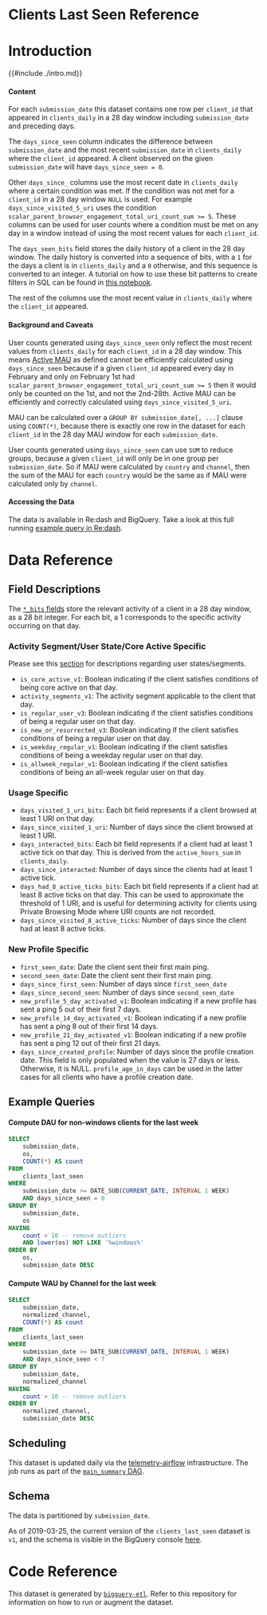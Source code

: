 # Clients Last Seen Reference

<!-- toc -->

# Introduction

{{#include ./intro.md}}

#### Content

For each `submission_date` this dataset contains one row per `client_id`
that appeared in `clients_daily` in a 28 day window including
`submission_date` and preceding days.

The `days_since_seen` column indicates the difference between `submission_date`
and the most recent `submission_date` in `clients_daily` where the `client_id`
appeared. A client observed on the given `submission_date` will have `days_since_seen = 0`.

Other `days_since_` columns use the most recent date in `clients_daily` where
a certain condition was met. If the condition was not met for a `client_id` in
a 28 day window `NULL` is used. For example `days_since_visited_5_uri` uses the
condition `scalar_parent_browser_engagement_total_uri_count_sum >= 5`. These
columns can be used for user counts where a condition must be met on any day
in a window instead of using the most recent values for each `client_id`.

The `days_seen_bits` field stores the daily history of a client in the 28 day
window. The daily history is converted into a sequence of bits, with a `1` for
the days a client is in `clients_daily` and a `0` otherwise, and this sequence
is converted to an integer. A tutorial on how to use these bit patterns to
create filters in SQL can be found in
[this notebook](https://colab.research.google.com/drive/13AwwORpOtRsq22op_3rMSwPssQkJU1ok).

The rest of the columns use the most recent value in `clients_daily` where
the `client_id` appeared.

#### Background and Caveats

User counts generated using `days_since_seen` only reflect the most recent
values from `clients_daily` for each `client_id` in a 28 day window. This means
[Active MAU](../../../cookbooks/active_dau.md)
as defined cannot be efficiently calculated using `days_since_seen` because if
a given `client_id` appeared every day in February and only on February 1st had
`scalar_parent_browser_engagement_total_uri_count_sum >= 5` then it would only
be counted on the 1st, and not the 2nd-28th. Active MAU can be efficiently and
correctly calculated using `days_since_visited_5_uri`.

MAU can be calculated over a `GROUP BY submission_date[, ...]` clause using
`COUNT(*)`, because there is exactly one row in the dataset for each
`client_id` in the 28 day MAU window for each `submission_date`.

User counts generated using `days_since_seen` can use `SUM` to reduce groups,
because a given `client_id` will only be in one group per `submission_date`. So
if MAU were calculated by `country` and `channel`, then the sum of the MAU for
each `country` would be the same as if MAU were calculated only by `channel`.

#### Accessing the Data

The data is available in Re:dash and BigQuery. Take a look at this full running
[example query in Re:dash](https://sql.telemetry.mozilla.org/queries/62029/source#159510).

# Data Reference

## Field Descriptions

The [`*_bits` fields](../../../cookbooks/clients_last_seen_bits.md) store the relevant activity of a client in a 28 day
window, as a 28 bit integer.
For each bit, a 1 corresponds to the specific activity occurring on that day.

### Activity Segment/User State/Core Active Specific

Please see this [section](../../../concepts/segments.md) for descriptions regarding user states/segments.

- `is_core_active_v1`: Boolean indicating if the client satisfies conditions of being core active on that day.
- `activity_segments_v1`: The activity segment applicable to the client that day.
- `is_regular_user_v3`: Boolean indicating if the client satisfies conditions of being a regular user on that day.
- `is_new_or_resurrected_v3`: Boolean indicating if the client satisfies conditions of being a regular user on that day.
- `is_weekday_regular_v1`: Boolean indicating if the client satisfies conditions of being a weekday regular user on that day.
- `is_allweek_regular_v1`: Boolean indicating if the client satisfies conditions of being an all-week regular user on that day.

### Usage Specific

- `days_visited_1_uri_bits`: Each bit field represents if a client browsed at least 1 URI on that day.
- `days_since_visited_1_uri`: Number of days since the client browsed at least 1 URI.
- `days_interacted_bits`: Each bit field represents if a client had at least 1 active tick on that day.
  This is derived from the `active_hours_sum` in `clients_daily`.
- `days_since_interacted`: Number of days since the clients had at least 1 active tick.
- `days_had_8_active_ticks_bits`: Each bit field represents if a client had at least 8 active ticks on that day.
  This can be used to approximate the threshold of 1 URI, and is useful for determining activity for clients using
  Private Browsing Mode where URI counts are not recorded.
- `days_since_visited_8_active_ticks`: Number of days since the client had at least 8 active ticks.

### New Profile Specific

- `first_seen_date`: Date the client sent their first main ping.
- `second_seen_date`: Date the client sent their first main ping.
- `days_since_first_seen`: Number of days since `first_seen_date`
- `days_since_second_seen`: Number of days since `second_seen_date`
- `new_profile_5_day_activated_v1`: Boolean indicating if a new profile has sent a ping 5 out of their first 7 days.
- `new_profile_14_day_activated_v1`: Boolean indicating if a new profile has sent a ping 8 out of their first 14 days.
- `new_profile_21_day_activated_v1`: Boolean indicating if a new profile has sent a ping 12 out of their first 21 days.
- `days_since_created_profile`: Number of days since the profile creation date. This field is only populated when the
  value is 27 days or less. Otherwise, it is NULL. `profile_age_in_days` can be used in the latter cases for all clients
  who have a profile creation date.

## Example Queries

#### Compute DAU for non-windows clients for the last week

```sql
SELECT
    submission_date,
    os,
    COUNT(*) AS count
FROM
    clients_last_seen
WHERE
    submission_date >= DATE_SUB(CURRENT_DATE, INTERVAL 1 WEEK)
    AND days_since_seen = 0
GROUP BY
    submission_date,
    os
HAVING
    count > 10 -- remove outliers
    AND lower(os) NOT LIKE '%windows%'
ORDER BY
    os,
    submission_date DESC
```

#### Compute WAU by Channel for the last week

```sql
SELECT
    submission_date,
    normalized_channel,
    COUNT(*) AS count
FROM
    clients_last_seen
WHERE
    submission_date >= DATE_SUB(CURRENT_DATE, INTERVAL 1 WEEK)
    AND days_since_seen < 7
GROUP BY
    submission_date,
    normalized_channel
HAVING
    count > 10 -- remove outliers
ORDER BY
    normalized_channel,
    submission_date DESC
```

## Scheduling

This dataset is updated daily via the
[telemetry-airflow](https://github.com/mozilla/telemetry-airflow)
infrastructure. The job runs as part of the
[`main_summary` DAG](https://github.com/mozilla/bigquery-etl/blob/ad84a15d580333b41d36cfe8331e51238f3bafa1/dags/bqetl_main_summary.py#L104).

## Schema

The data is partitioned by `submission_date`.

As of 2019-03-25, the current version of the `clients_last_seen` dataset is
`v1`, and the schema is visible in the BigQuery console
[here](https://console.cloud.google.com/bigquery?p=moz-fx-data-derived-datasets&d=telemetry&t=clients_last_seen_v1&page=table).

# Code Reference

This dataset is generated by
[`bigquery-etl`](https://github.com/mozilla/bigquery-etl/blob/master/sql/moz-fx-data-shared-prod/telemetry_derived/clients_last_seen_v1/query.sql).
Refer to this repository for information on how to run or augment the dataset.

